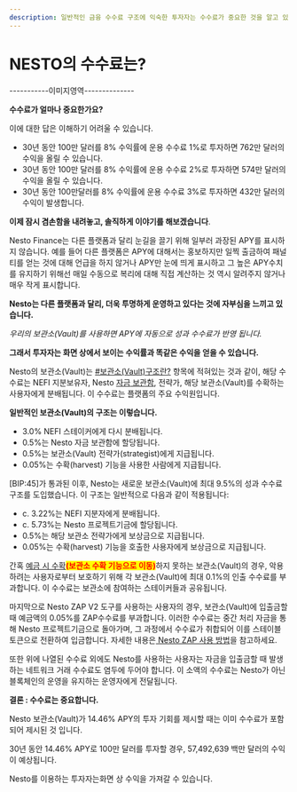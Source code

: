 ```yaml
---
description: 일반적인 금융 수수료 구조에 익숙한 투자자는 수수료가 중요한 것을 알고 있습니다.
---
```


# NESTO의 수수료는?

\-----------이미지영역--------------

**수수료가 얼마나 중요한가요?**

이에 대한 답은 이해하기 어려울 수 있습니다.

* 30년 동안 100만 달러를 8% 수익률에 운용 수수료 1%로 투자하면 762만 달러의 수익을 올릴 수 있습니다.
* 30년 동안 100만 달러를 8% 수익률에 운용 수수료 2%로 투자하면 574만 달러의 수익을 올릴 수 있습니다.
* 30년 동안 100만달러를 8% 수익률에 운용 수수료 3%로 투자하면 432만 달러의 수익이 발생합니다.

**이제 잠시 겸손함을 내려놓고, 솔직하게 이야기를 해보겠습니다**.

Nesto Finance는 다른 플랫폼과 달리 눈길을 끌기 위해 일부러 과장된 APY를 표시하지 않습니다. 예를 들어 다른 플랫폼은 APY에 대해서는 홍보하지만 일찍 출금하여 패널티를 얻는 것에 대해 언급을 하지 않거나 APY만 눈에 띄게 표시하고 그 높은 APY수치를 유지하기 위해선 매일 수동으로 복리에 대해 직접 계산하는 것 역시 알려주지 않거나 매우 작게 표시합니다.

**Nesto는 다른 플랫폼과 달리, 더욱 투명하게 운영하고 있다는 것에 자부심을 느끼고 있습니다.**

_우리의 보관소(Vault)를 사용하면 APY에 자동으로 성과 수수료가 반영 됩니다._

**그래서 투자자는 화면 상에서 보이는 수익률과 똑같은 수익을 얻을 수 있습니다.**

Nesto의 보관소(Vault)는 [#보관소(Vault)구조란?](../../undefined-1/vaults.md) 항목에 적혀있는 것과 같이, 해당 수수료는 NEFI 지분보유자,  Nesto [자금](../../undefined-3/undefined-3.md)[ 보관함](../../undefined-3/undefined-3.md), 전략가, 해당 보관소(Vault)를 수확하는 사용자에게 분배됩니다. 이 수수료는 플랫폼의 주요 수익원입니다.

**일반적인 보관소(Vault)의 구조는 이렇습니다.**

* 3.0% NEFI 스테이커에게 다시 분배됩니다.
* 0.5%는 Nesto 자금 보관함에 할당됩니다.
* 0.5%는 보관소(Vault) 전략가(strategist)에게 지급됩니다.
* 0.05%는 수확(harvest) 기능을 사용한 사람에게 지급됩니다.

\[BIP:45]가 통과된 이후, Nesto는 새로운 보관소(Vault)에 최대 9.5%의 성과 수수료 구조를 도입했습니다. 이 구조는 일반적으로 다음과 같이 적용됩니다:

* c. 3.22%는 NEFI 지분자에게 분배됩니다.
* c. 5.73%는 Nesto 프로젝트기금에 할당됩니다.
* 0.5%는 해당 보관소 전략가에게 보상금으로 지급됩니다.
* 0.05%는 수확(harvest) 기능을 호출한 사용자에게 보상금으로 지급됩니다.

간혹 [예금 시 수확](../../undefined-2/undefined-2/vaults-1.md)<mark style="color:red;">**(보관소 수확 기능으로 이동)**</mark>하지 못하는 보관소(Vault)의 경우, 악용하려는 사용자로부터 보호하기 위해 각 보관소(Vault)에 최대 0.1%의 인출 수수료를 부과합니다. 이 수수료는 보관소에 참여하는 스테이커들과 공유됩니다.

마지막으로 Nesto ZAP V2 도구를 사용하는 사용자의 경우, 보관소(Vault)에 입출금할 때 예금액의 0.05%를 ZAP수수료를 부과합니다. 이러한 수수료는 중간 처리 자금을 통해 Nesto 프로젝트기금으로 돌아가며, 그 과정에서 수수료가 취합되어 이를 스테이블 토큰으로 전환하여 입금합니다. 자세한 내용은[ Nesto ZAP 사용 방법](../../undefined-2/undefined-2/nesto-zap.md)을 참고하세요.

또한 위에 나열된 수수료 외에도 Nesto를 사용하는 사용자는 자금을 입출금할 때 발생하는 네트워크 거래 수수료도 염두에 두어야 합니다. 이 소액의 수수료는 Nesto가 아닌 블록체인의 운영을 유지하는 운영자에게 전달됩니다.

**결론 : 수수료는 중요합니다.**

Nesto 보관소(Vault)가 14.46% APY의 투자 기회를 제시할 때는 이미 수수료가 포함되어 제시된 것 입니다.

30년 동안 14.46% APY로 100만 달러를 투자할  경우, 57,492,639 백만 달러의 수익이 예상됩니다.

Nesto를 이용하는 투자자는화면 상 수익을 가져갈 수 있습니다.





